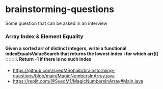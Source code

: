 # brainstorming-questions
Some question that can be asked in an interview

### Array Index & Element Equality 
#### Given a sorted arr of distinct integers, write a functional indexEqualsValueSearch that returns the lowest index i for which arr[i] === i. Return -1 if there is no such index
- https://github.com/syedMSohaib/brainstorming-questions/blob/main/MagicNumbersInArray.java
- https://replit.com/@SyedM1/MagicNumbersInArray#Main.java

